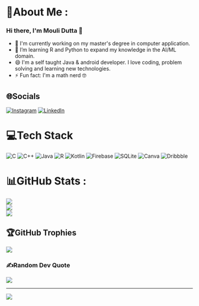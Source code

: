 # 💫About Me :
### Hi there, I'm Mouli Dutta 👋
- 🔭 I'm currently working on my master's degree in computer application.
- 🌱 I’m learning R and Python to expand my knowledge in the AI/ML domain.
- 😄 I'm a self taught Java & android developer. I love coding, problem solving and learning new technologies.
- ⚡ Fun fact: I'm a math nerd 🤓

## 🌐Socials
[![Instagram](https://img.shields.io/badge/Instagram-%23E4405F.svg?logo=Instagram&logoColor=white)](https://instagram.com/__hilise__) [![LinkedIn](https://img.shields.io/badge/LinkedIn-%230077B5.svg?logo=linkedin&logoColor=white)](https://linkedin.com/in/mouli-dutta) 

# 💻Tech Stack
![C](https://img.shields.io/badge/c-%2300599C.svg?style=plastic&logo=c&logoColor=white) ![C++](https://img.shields.io/badge/c++-%2300599C.svg?style=plastic&logo=c%2B%2B&logoColor=white) ![Java](https://img.shields.io/badge/java-%23ED8B00.svg?style=plastic&logo=java&logoColor=white) ![R](https://img.shields.io/badge/r-%23276DC3.svg?style=plastic&logo=r&logoColor=white) ![Kotlin](https://img.shields.io/badge/kotlin-%230095D5.svg?style=plastic&logo=kotlin&logoColor=white) ![Firebase](https://img.shields.io/badge/firebase-%23039BE5.svg?style=plastic&logo=firebase) ![SQLite](https://img.shields.io/badge/sqlite-%2307405e.svg?style=plastic&logo=sqlite&logoColor=white) ![Canva](https://img.shields.io/badge/Canva-%2300C4CC.svg?style=plastic&logo=Canva&logoColor=white) ![Dribbble](https://img.shields.io/badge/Dribbble-EA4C89?style=plastic&logo=dribbble&logoColor=white)
# 📊GitHub Stats :
![](https://github-readme-stats.vercel.app/api?username=mouli-dutta&theme=dracula&hide_border=false&include_all_commits=false&count_private=false)<br/>
![](https://github-readme-streak-stats.herokuapp.com/?user=mouli-dutta&theme=dracula&hide_border=false)<br/>
![](https://github-readme-stats.vercel.app/api/top-langs/?username=mouli-dutta&theme=dracula&hide_border=false&include_all_commits=false&count_private=false&layout=compact)

## 🏆GitHub Trophies
![](https://github-trophies.vercel.app/?username=mouli-dutta&theme=dracula&no-frame=false&no-bg=false&margin-w=4)

### ✍️Random Dev Quote
![](https://quotes-github-readme.vercel.app/api?type=horizontal&theme=dark)

---
[![](https://visitcount.itsvg.in/api?id=mouli-dutta&icon=0&color=0)](https://visitcount.itsvg.in)
